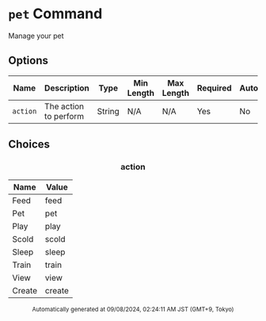 # `pet` Command

Manage your pet

## Options

| Name | Description | Type | Min Length | Max Length | Required | Autocomplete |
| ---- | ----------- | ---- | ---------- | ---------- | -------- | ------------ |
| `action` | The action to perform | String | N/A | N/A | Yes | No |


## Choices

<div align="center">

### action

| Name | Value |
| ---- | ----- |
| Feed | feed |
| Pet | pet |
| Play | play |
| Scold | scold |
| Sleep | sleep |
| Train | train |
| View | view |
| Create | create |
</div>


<div align="center"><sub>Automatically generated at 09/08/2024, 02:24:11 AM JST (GMT+9, Tokyo)</sub></div>